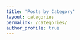 ```yaml
---
title: 'Posts by Category'
layout: categories
permalink: /categories/
author_profile: true
---
```

